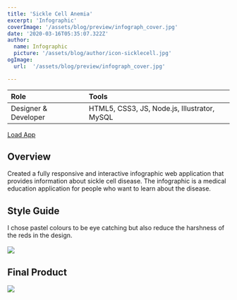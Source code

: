 ```yaml
---
title: 'Sickle Cell Anemia'
excerpt: 'Infographic'
coverImage: '/assets/blog/preview/infograph_cover.jpg'
date: '2020-03-16T05:35:07.322Z'
author:
  name: Infographic
  picture: '/assets/blog/author/icon-sicklecell.jpg'
ogImage:
  url:  '/assets/blog/preview/infograph_cover.jpg'

---
```


| Role   | Tools    | 
| :----- | :------- |
| Designer & Developer  &nbsp;| HTML5, CSS3, JS, Node.js, Illustrator, MySQL |

[Load App](https://sickle-cell-infographic.herokuapp.com/) 

## Overview

Created a fully responsive and interactive infographic web application that provides information about sickle cell disease. The infographic is a medical education application for people who want to learn about the disease.

## Style Guide

I chose pastel colours to be eye catching but also reduce the harshness of the reds in the design. 
<br></br>
<img src="/assets/blog/project-content/infograph_styleguide.jpg" onerror="this.onerror=null; this.src='/assets/blog/project-content/infograph_styleguide.jpg'">
<br>

## Final Product

<img src="/assets/blog/project-content/sicklecell_mockup.jpg" onerror="this.onerror=null; this.src='/assets/blog/project-content/sicklecell_mockup.jpg'">